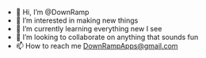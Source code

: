 - 👋 Hi, I’m @DownRamp
- 👀 I’m interested in making new things
- 🌱 I’m currently learning everything new I see
- 💞️ I’m looking to collaborate on anything that sounds fun
- 📫 How to reach me DownRampApps@gmail.com

<!---
DownRamp/DownRamp is a ✨ special ✨ repository because its `README.md` (this file) appears on your GitHub profile.
You can click the Preview link to take a look at your changes.
--->
